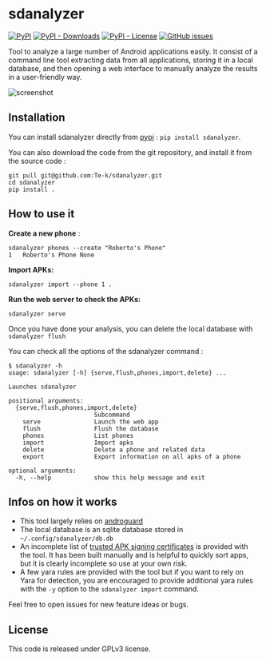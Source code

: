 # sdanalyzer

[![PyPI](https://img.shields.io/pypi/v/sdanalyzer)](https://pypi.org/project/sdanalyzer/) [![PyPI - Downloads](https://img.shields.io/pypi/dm/sdanalyzer)](https://pypistats.org/packages/sdanalyzer) [![PyPI - License](https://img.shields.io/pypi/l/sdanalyzer)](LICENSE) [![GitHub issues](https://img.shields.io/github/issues/te-k/sdanalyzer)](https://github.com/Te-k/sdanalyzer/issues)


Tool to analyze a large number of Android applications easily. It consist of a command line tool extracting data from all applications, storing it in a local database, and then opening a web interface to manually analyze the results in a user-friendly way.

![screenshot](screenshot.png)

## Installation

You can install sdanalyzer directly from [pypi](https://pypi.org/project/sdanalyzer/) : `pip install sdanalyzer`.

You can also download the code from the git repository, and install it from the source code :

```
git pull git@github.com:Te-k/sdanalyzer.git
cd sdanalyzer
pip install .
```

## How to use it

**Create a new phone** :

```
sdanalyzer phones --create "Roberto's Phone"
1	Roberto's Phone	None
```

**Import APKs:**
```
sdanalyzer import --phone 1 .
```

**Run the web server to check the APKs:**
```
sdanalyzer serve
```

Once you have done your analysis, you can delete the local database with `sdanalyzer flush`

You can check all the options of the sdanalyzer command :

```
$ sdanalyzer -h
usage: sdanalyzer [-h] {serve,flush,phones,import,delete} ...

Launches sdanalyzer

positional arguments:
  {serve,flush,phones,import,delete}
                        Subcommand
    serve               Launch the web app
    flush               Flush the database
    phones              List phones
    import              Import apks
    delete              Delete a phone and related data
    export              Export information on all apks of a phone

optional arguments:
  -h, --help            show this help message and exit
```

## Infos on how it works

* This tool largely relies on [androguard](https://github.com/androguard/androguard)
* The local database is an sqlite database stored in `~/.config/sdanalyzer/db.db`
* An incomplete list of [trusted APK signing certificates](https://github.com/Te-k/sdanalyzer/blob/master/sdanalyzer/data/trusted_certs.csv) is provided with the tool. It has been built manually and is helpful to quickly sort apps, but it is clearly incomplete so use at your own risk.
* A few yara rules are provided with the tool but if you want to rely on Yara for detection, you are encouraged to provide additional yara rules with the `-y` option to the `sdanalyzer import` command.

Feel free to open issues for new feature ideas or bugs.

## License

This code is released under GPLv3 license.

